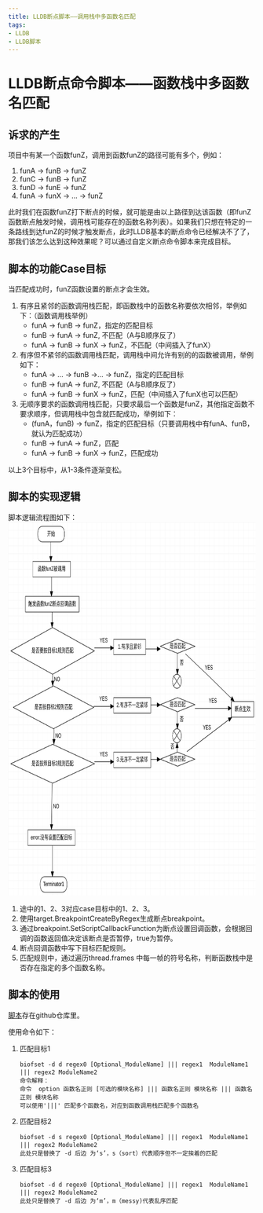 ```yaml
---
title: LLDB断点脚本——调用栈中多函数名匹配
tags:
- LLDB
- LLDB脚本
---
```


# LLDB断点命令脚本——函数栈中多函数名匹配

## 诉求的产生

项目中有某一个函数funZ，调用到函数funZ的路径可能有多个，例如：

1. funA -> funB -> funZ
2. funC -> funB -> funZ
3. funD -> funE -> funZ
4. funA -> funX -> ... -> funZ

此时我们在函数funZ打下断点的时候，就可能是由以上路径到达该函数（即funZ函数断点触发时候，调用栈可能存在的函数名称列表）。如果我们只想在特定的一条路线到达funZ的时候才触发断点，此时LLDB基本的断点命令已经解决不了了，那我们该怎么达到这种效果呢？可以通过自定义断点命令脚本来完成目标。

## 脚本的功能Case目标

当匹配成功时，funZ函数设置的断点才会生效。

1. 有序且紧邻的函数调用栈匹配，即函数栈中的函数名称要依次相邻，举例如下：（函数调用栈举例）
   - funA -> funB -> funZ，指定的匹配目标
   - funB -> funA -> funZ,  不匹配（A与B顺序反了）
   - funA -> funB -> funX -> funZ，不匹配（中间插入了funX）
2. 有序但不紧邻的函数调用栈匹配，调用栈中间允许有别的的函数被调用，举例如下：
   - funA -> ... -> funB ->... -> funZ，指定的匹配目标
   - funB -> funA -> funZ,  不匹配（A与B顺序反了）
   - funA -> funB -> funX -> funZ，匹配（中间插入了funX也可以匹配）
3. 无顺序要求的函数调用栈匹配，只要求最后一个函数是funZ，其他指定函数不要求顺序，但调用栈中包含就匹配成功，举例如下：
   - (funA，funB) -> funZ，指定的匹配目标（只要调用栈中有funA、funB，就认为匹配成功）
   - funB -> funA -> funZ，匹配
   - funA -> funB -> funX -> funZ，匹配成功

以上3个目标中，从1-3条件逐渐变松。

## 脚本的实现逻辑

脚本逻辑流程图如下：
<img src ="/assets/article/LLDB-biofset1.png" width="800" height="760.0" />
1. 途中的1、2、3对应case目标中的1、2、3。
2. 使用target.BreakpointCreateByRegex生成断点breakpoint。
3. 通过breakpoint.SetScriptCallbackFunction为断点设置回调函数，会根据回调的函数返回值决定该断点是否暂停，true为暂停。
4. 断点回调函数中写下目标匹配规则。
5. 匹配规则中，通过遍历thread.frames 中每一帧的符号名称，判断函数栈中是否存在指定的多个函数名称。 


## 脚本的使用

[脚本](https://github.com/YuBo-Zhou/LLDBScript/blob/main/breakifonfuncset.py)存在github仓库里。

使用命令如下：

1. 匹配目标1

   ```
   biofset -d d regex0 [Optional_ModuleName] ||| regex1  ModuleName1 ||| regex2 ModuleName2
   命令解释：
   命令  option 函数名正则 [可选的模块名称] ||| 函数名正则 模块名称 ||| 函数名正则 模块名称
   可以使用'|||' 匹配多个函数名，对应到函数调用栈匹配多个函数名
   ```

2. 匹配目标2

   ```
   biofset -d s regex0 [Optional_ModuleName] ||| regex1  ModuleName1 ||| regex2 ModuleName2
   此处只是替换了 -d 后边 为‘s’，s（sort）代表顺序但不一定挨着的匹配
   ```

3. 匹配目标3

   ```
   biofset -d d regex0 [Optional_ModuleName] ||| regex1  ModuleName1 ||| regex2 ModuleName2
   此处只是替换了 -d 后边 为‘m’，m（messy)代表乱序匹配
   ```
